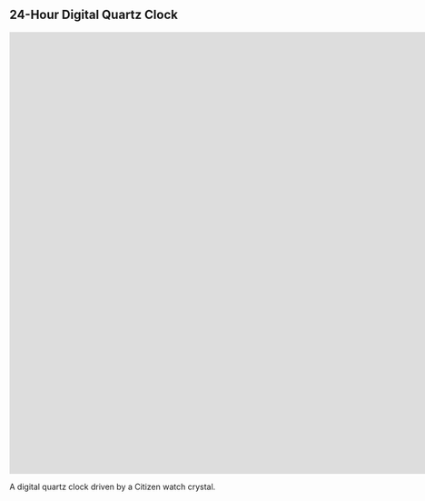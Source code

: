 24-Hour Digital Quartz Clock
----------------------------

<iframe width="1680" height="779" src="https://www.youtube.com/embed/RXZeaL9HYxQ" frameborder="0" allow="accelerometer; autoplay; encrypted-media; gyroscope; picture-in-picture" allowfullscreen></iframe>

A digital quartz clock driven by a Citizen watch crystal.
